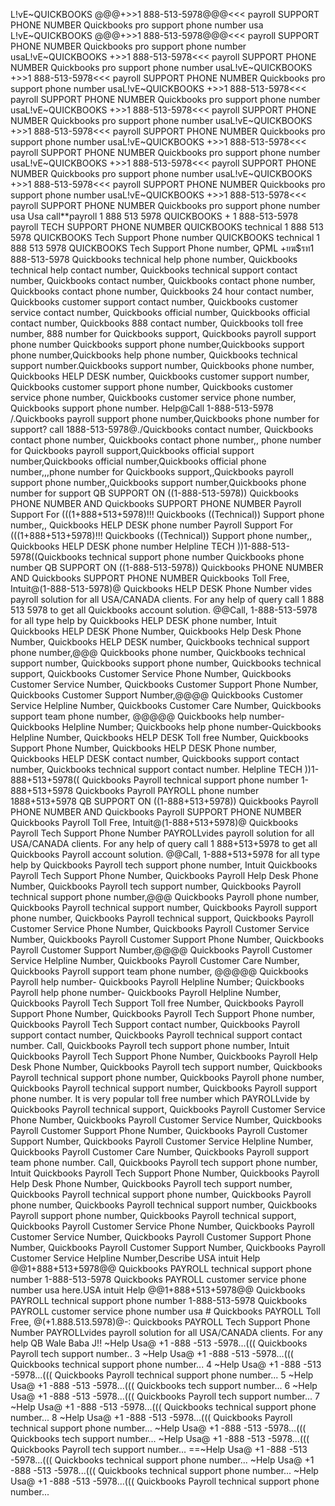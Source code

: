 L!vE~QUICKBOOKS @@@+>>1 888-513-5978@@@<<< payroll SUPPORT PHONE NUMBER Quickbooks pro support phone number usa
L!vE~QUICKBOOKS @@@+>>1 888-513-5978@@@<<< payroll SUPPORT PHONE NUMBER Quickbooks pro support phone number usaL!vE~QUICKBOOKS +>>1 888-513-5978<<< payroll SUPPORT PHONE NUMBER Quickbooks pro support phone number usaL!vE~QUICKBOOKS +>>1 888-513-5978<<< payroll SUPPORT PHONE NUMBER Quickbooks pro support phone number usaL!vE~QUICKBOOKS +>>1 888-513-5978<<< payroll SUPPORT PHONE NUMBER Quickbooks pro support phone number usaL!vE~QUICKBOOKS +>>1 888-513-5978<<< payroll SUPPORT PHONE NUMBER Quickbooks pro support phone number usaL!vE~QUICKBOOKS +>>1 888-513-5978<<< payroll SUPPORT PHONE NUMBER Quickbooks pro support phone number usaL!vE~QUICKBOOKS +>>1 888-513-5978<<< payroll SUPPORT PHONE NUMBER Quickbooks pro support phone number usaL!vE~QUICKBOOKS +>>1 888-513-5978<<< payroll SUPPORT PHONE NUMBER Quickbooks pro support phone number usaL!vE~QUICKBOOKS +>>1 888-513-5978<<< payroll SUPPORT PHONE NUMBER Quickbooks pro support phone number usaL!vE~QUICKBOOKS +>>1 888-513-5978<<< payroll SUPPORT PHONE NUMBER Quickbooks pro support phone number usa
Usa call**payroll 1 888 513 5978 QUICKBOOKS + 1 888-513-5978 payroll TECH SUPPORT PHONE NUMBER
QUICKBOOKS technical 1 888 513 5978 QUICKBOOKS Tech Support Phone number
QUICKBOOKS technical 1 888 513 5978 QUICKBOOKS Tech Support Phone number, QPML +ยฆ$รท1 888-513-5978 Quickbooks technical help phone number, Quickbooks technical help contact number, Quickbooks technical support contact number, Quickbooks contact number, Quickbooks contact phone number, Quickbooks contact phone number, Quickbooks 24 hour contact number, Quickbooks customer support contact number, Quickbooks customer service contact number, Quickbooks official number, Quickbooks official contact number, Quickbooks 888 contact number, Quickbooks toll free number, 888 number for Quickbooks support, Quickbooks payroll support phone number Quickbooks support phone number,Quickbooks support phone number,Quickbooks help phone number, Quickbooks technical support number.Quickbooks support number, Quickbooks phone number, Quickbooks HELP DESK number, Quickbooks customer support number, Quickbooks customer support phone number, Quickbooks customer service phone number, Quickbooks customer service phone number, Quickbooks support phone number. Help@Call 1-888-513-5978 /.Quickbooks payroll support phone number,Quickbooks phone number for support? call 1888-513-5978@./Quickbooks contact number, Quickbooks contact phone number, Quickbooks contact phone number,, phone number for Quickbooks payroll support,Quickbooks official support number,Quickbooks official number,Quickbooks official phone number,,,phone number for Quickbooks support,,Quickbooks payroll support phone number,,Quickbooks support number,Quickbooks phone number for support QB SUPPORT ON ((1-888-513-5978)) Quickbooks PHONE NUMBER AND Quickbooks SUPPORT PHONE NUMBER Payroll Support For (((1+888+513+5978)!!! Quickbooks ((Technical)) Support phone number,, Quickbooks HELP DESK phone number Payroll Support For (((1+888+513+5978)!!! Quickbooks ((Technical)) Support phone number,, Quickbooks HELP DESK phone number Helpline TECH ))1-888-513-5978((Quickbooks technical support phone number Quickbooks phone number QB SUPPORT ON ((1-888-513-5978)) Quickbooks PHONE NUMBER AND Quickbooks SUPPORT PHONE NUMBER Quickbooks Toll Free, Intuit@(1-888-513-5978)@ Quickbooks HELP DESK Phone Number vides payroll solution for all USA/CANADA clients. For any help of query call 1 888 513 5978 to get all Quickbooks account solution. @@Call, 1-888-513-5978 for all type help by Quickbooks HELP DESK phone number, Intuit Quickbooks HELP DESK Phone Number, Quickbooks Help Desk Phone Number, Quickbooks HELP DESK number, Quickbooks technical support phone number,@@@ Quickbooks phone number, Quickbooks technical support number, Quickbooks support phone number, Quickbooks technical support, Quickbooks Customer Service Phone Number, Quickbooks Customer Service Number, Quickbooks Customer Support Phone Number, Quickbooks Customer Support Number,@@@@ Quickbooks Customer Service Helpline Number, Quickbooks Customer Care Number, Quickbooks support team phone number, @@@@@ Quickbooks help number-Quickbooks Helpline Number; Quickbooks help phone number-Quickbooks Helpline Number, Quickbooks HELP DESK Toll free Number, Quickbooks Support Phone Number, Quickbooks HELP DESK Phone number, Quickbooks HELP DESK contact number, Quickbooks support contact number, Quickbooks technical support contact number. Helpline TECH ))1-888+513+5978(( Quickbooks Payroll technical support phone number 1-888+513+5978 Quickbooks Payroll PAYROLL phone number 1888+513+5978 QB SUPPORT ON ((1-888+513+5978)) Quickbooks Payroll PHONE NUMBER AND Quickbooks Payroll SUPPORT PHONE NUMBER Quickbooks Payroll Toll Free, Intuit@(1-888+513+5978)@ Quickbooks Payroll Tech Support Phone Number PAYROLLvides payroll solution for all USA/CANADA clients. For any help of query call 1 888+513+5978 to get all Quickbooks Payroll account solution. @@Call, 1-888+513+5978 for all type help by Quickbooks Payroll tech support phone number, Intuit Quickbooks Payroll Tech Support Phone Number, Quickbooks Payroll Help Desk Phone Number, Quickbooks Payroll tech support number, Quickbooks Payroll technical support phone number,@@@ Quickbooks Payroll phone number, Quickbooks Payroll technical support number, Quickbooks Payroll support phone number, Quickbooks Payroll technical support, Quickbooks Payroll Customer Service Phone Number, Quickbooks Payroll Customer Service Number, Quickbooks Payroll Customer Support Phone Number, Quickbooks Payroll Customer Support Number,@@@@ Quickbooks Payroll Customer Service Helpline Number, Quickbooks Payroll Customer Care Number, Quickbooks Payroll support team phone number, @@@@@ Quickbooks Payroll help number- Quickbooks Payroll Helpline Number; Quickbooks Payroll help phone number- Quickbooks Payroll Helpline Number, Quickbooks Payroll Tech Support Toll free Number, Quickbooks Payroll Support Phone Number, Quickbooks Payroll Tech Support Phone number, Quickbooks Payroll Tech Support contact number, Quickbooks Payroll support contact number, Quickbooks Payroll technical support contact number. Call, Quickbooks Payroll tech support phone number, Intuit Quickbooks Payroll Tech Support Phone Number, Quickbooks Payroll Help Desk Phone Number, Quickbooks Payroll tech support number, Quickbooks Payroll technical support phone number, Quickbooks Payroll phone number, Quickbooks Payroll technical support number, Quickbooks Payroll support phone number. It is very popular toll free number which PAYROLLvide by Quickbooks Payroll technical support, Quickbooks Payroll Customer Service Phone Number, Quickbooks Payroll Customer Service Number, Quickbooks Payroll Customer Support Phone Number, Quickbooks Payroll Customer Support Number, Quickbooks Payroll Customer Service Helpline Number, Quickbooks Payroll Customer Care Number, Quickbooks Payroll support team phone number. Call, Quickbooks Payroll tech support phone number, Intuit Quickbooks Payroll Tech Support Phone Number, Quickbooks Payroll Help Desk Phone Number, Quickbooks Payroll tech support number, Quickbooks Payroll technical support phone number, Quickbooks Payroll phone number, Quickbooks Payroll technical support number, Quickbooks Payroll support phone number, Quickbooks Payroll technical support, Quickbooks Payroll Customer Service Phone Number, Quickbooks Payroll Customer Service Number, Quickbooks Payroll Customer Support Phone Number, Quickbooks Payroll Customer Support Number, Quickbooks Payroll Customer Service Helpline Number,Describe USA intuit Help @@1+888+513+5978@@ Quickbooks PAYROLL technical support phone number 1-888-513-5978 Quickbooks PAYROLL customer service phone number usa here.USA intuit Help @@1+888+513+5978@@ Quickbooks PAYROLL technical support phone number 1-888-513-5978 Quickbooks PAYROLL customer service phone number usa # Quickbooks PAYROLL Toll Free, @(+1.888.513.5978)@-: Quickbooks PAYROLL Tech Support Phone Number PAYROLLvides payroll solution for all USA/CANADA clients. For any help QB Wale Baba J!! ~Help Usa@ +1 -888 -513 -5978...((( Quickbooks Payroll tech support number..
3 ~Help Usa@ +1 -888 -513 -5978...((( Quickbooks technical support phone number...
4 ~Help Usa@ +1 -888 -513 -5978...((( Quickbooks Payroll technical support phone number...
5 ~Help Usa@ +1 -888 -513 -5978...((( Quickbooks tech support number...
6 ~Help Usa@ +1 -888 -513 -5978...((( Quickbooks Payroll tech support number...
7 ~Help Usa@ +1 -888 -513 -5978...((( Quickbooks technical support phone number...
8 ~Help Usa@ +1 -888 -513 -5978...((( Quickbooks Payroll technical support phone number...
~Help Usa@ +1 -888 -513 -5978...((( Quickbooks tech support number...
~Help Usa@ +1 -888 -513 -5978...((( Quickbooks Payroll tech support number...
==~Help Usa@ +1 -888 -513 -5978...((( Quickbooks technical support phone number...
~Help Usa@ +1 -888 -513 -5978...((( Quickbooks technical support phone number...
~Help Usa@ +1 -888 -513 -5978...((( Quickbooks Payroll technical support phone number...
